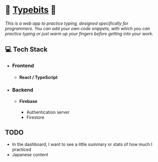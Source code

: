 # 👾 [Typebits](https://typebits.vercel.app/) 👾

_This is a web app to practice typing, designed specifically for programmers.
You can add your own code snippets, with which you can practice typing or just warm up your fingers before getting into your work._

## 💻 Tech Stack

- ### Frontend

  - #### React / TypeScript

- ### Backend
  - #### Firebase
    - Authentication server
    - Firestore

## TODO

- In the dashboard, I want to see a little summary or stats of how much I practiced
- Japanese content
